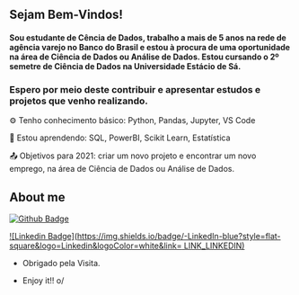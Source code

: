 ## Sejam Bem-Vindos! 

 

#### Sou estudante de Cência de Dados, trabalho a mais de 5 anos na rede de agência varejo no Banco do Brasil e estou à procura de uma oportunidade na área de Ciência de Dados ou Análise de Dados. Estou cursando o 2º semetre de Ciência de Dados na Universidade Estácio de Sá.
### Espero por meio deste contribuir e apresentar estudos e projetos que venho realizando.

 

 

⚙️ Tenho conhecimento básico: Python, Pandas, Jupyter, VS Code

🌱 Estou aprendendo: SQL, PowerBI, Scikit Learn, Estatística

:outbox_tray: Objetivos para 2021: criar um novo projeto e encontrar um novo emprego, na área de Ciência de Dados ou Análise de Dados.

 

## About me

[![Github Badge](https://img.shields.io/badge/-Github-000?style=flat-square&logo=Github&logoColor=white&link=LINK_GIT)](LINK_GIT)

[![Linkedin Badge](https://img.shields.io/badge/-LinkedIn-blue?style=flat-square&logo=Linkedin&logoColor=white&link= LINK_LINKEDIN)]( LINK_LINKEDIN)



- Obrigado pela Visita.

- Enjoy it!! o/

<!--
**daniellorieri/daniellorieri** is a ✨ _special_ ✨ repository because its `README.md` (this file) appears on your GitHub profile.

Here are some ideas to get you started:

- 🔭 I’m currently working on ...
- 🌱 I’m currently learning ...
- 👯 I’m looking to collaborate on ...
- 🤔 I’m looking for help with ...
- 💬 Ask me about ...
- 📫 How to reach me: ...
- 😄 Pronouns: ...
- ⚡ Fun fact: ...
-->
